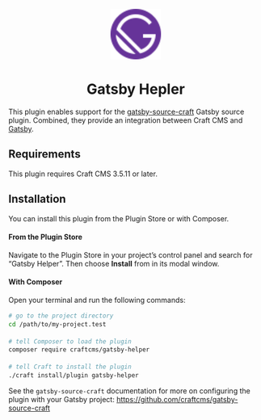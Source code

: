 <p align="center"><img src="./src/icon.svg" width="100" height="100" alt="Gatsby logo"></p>

<h1 align="center">Gatsby Hepler</h1>

This plugin enables support for the [gatsby-source-craft](https://github.com/craftcms/gatsby-source-craft) Gatsby source plugin. Combined, they provide an integration between Craft CMS and [Gatsby](https://www.gatsbyjs.com/).

## Requirements

This plugin requires Craft CMS 3.5.11 or later.

## Installation

You can install this plugin from the Plugin Store or with Composer.

#### From the Plugin Store

Navigate to the Plugin Store in your project’s control panel and search for “Gatsby Helper”. Then choose **Install** from in its modal window.

#### With Composer

Open your terminal and run the following commands:

```bash
# go to the project directory
cd /path/to/my-project.test

# tell Composer to load the plugin
composer require craftcms/gatsby-helper

# tell Craft to install the plugin
./craft install/plugin gatsby-helper
```

See the `gatsby-source-craft` documentation for more on configuring the plugin with your Gatsby project: https://github.com/craftcms/gatsby-source-craft